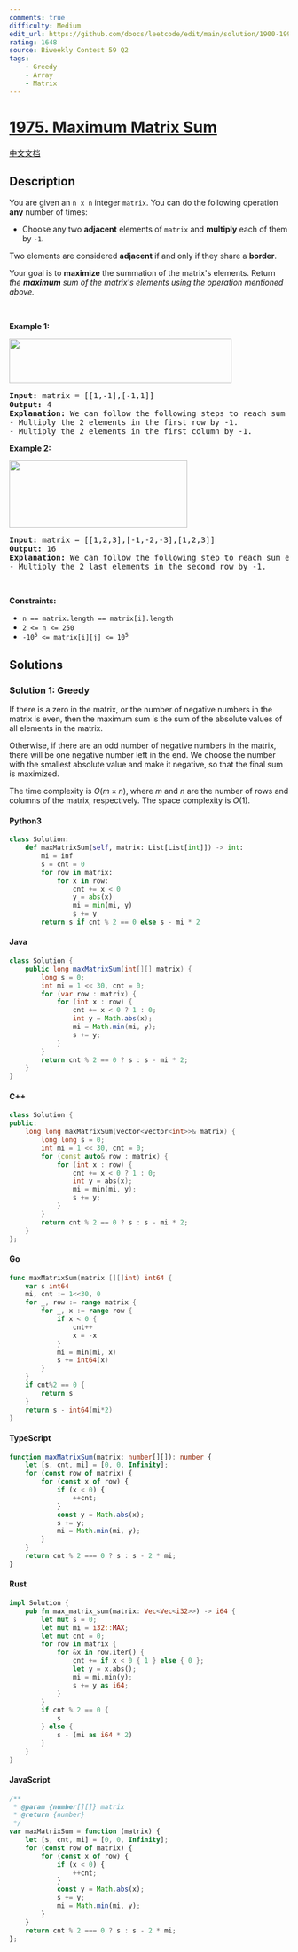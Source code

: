 ```yaml
---
comments: true
difficulty: Medium
edit_url: https://github.com/doocs/leetcode/edit/main/solution/1900-1999/1975.Maximum%20Matrix%20Sum/README_EN.md
rating: 1648
source: Biweekly Contest 59 Q2
tags:
    - Greedy
    - Array
    - Matrix
---
```


<!-- problem:start -->

# [1975. Maximum Matrix Sum](https://leetcode.com/problems/maximum-matrix-sum)

[中文文档](/solution/1900-1999/1975.Maximum%20Matrix%20Sum/README.md)

## Description

<!-- description:start -->

<p>You are given an <code>n x n</code> integer <code>matrix</code>. You can do the following operation <strong>any</strong> number of times:</p>

<ul>
	<li>Choose any two <strong>adjacent</strong> elements of <code>matrix</code> and <strong>multiply</strong> each of them by <code>-1</code>.</li>
</ul>

<p>Two elements are considered <strong>adjacent</strong> if and only if they share a <strong>border</strong>.</p>

<p>Your goal is to <strong>maximize</strong> the summation of the matrix&#39;s elements. Return <em>the <strong>maximum</strong> sum of the matrix&#39;s elements using the operation mentioned above.</em></p>

<p>&nbsp;</p>
<p><strong class="example">Example 1:</strong></p>
<img alt="" src="https://fastly.jsdelivr.net/gh/doocs/leetcode@main/solution/1900-1999/1975.Maximum%20Matrix%20Sum/images/pc79-q2ex1.png" style="width: 401px; height: 81px;" />
<pre>
<strong>Input:</strong> matrix = [[1,-1],[-1,1]]
<strong>Output:</strong> 4
<b>Explanation:</b> We can follow the following steps to reach sum equals 4:
- Multiply the 2 elements in the first row by -1.
- Multiply the 2 elements in the first column by -1.
</pre>

<p><strong class="example">Example 2:</strong></p>
<img alt="" src="https://fastly.jsdelivr.net/gh/doocs/leetcode@main/solution/1900-1999/1975.Maximum%20Matrix%20Sum/images/pc79-q2ex2.png" style="width: 321px; height: 121px;" />
<pre>
<strong>Input:</strong> matrix = [[1,2,3],[-1,-2,-3],[1,2,3]]
<strong>Output:</strong> 16
<b>Explanation:</b> We can follow the following step to reach sum equals 16:
- Multiply the 2 last elements in the second row by -1.
</pre>

<p>&nbsp;</p>
<p><strong>Constraints:</strong></p>

<ul>
	<li><code>n == matrix.length == matrix[i].length</code></li>
	<li><code>2 &lt;= n &lt;= 250</code></li>
	<li><code>-10<sup>5</sup> &lt;= matrix[i][j] &lt;= 10<sup>5</sup></code></li>
</ul>

<!-- description:end -->

## Solutions

<!-- solution:start -->

### Solution 1: Greedy

If there is a zero in the matrix, or the number of negative numbers in the matrix is even, then the maximum sum is the sum of the absolute values of all elements in the matrix.

Otherwise, if there are an odd number of negative numbers in the matrix, there will be one negative number left in the end. We choose the number with the smallest absolute value and make it negative, so that the final sum is maximized.

The time complexity is $O(m \times n)$, where $m$ and $n$ are the number of rows and columns of the matrix, respectively. The space complexity is $O(1)$.

<!-- tabs:start -->

#### Python3

```python
class Solution:
    def maxMatrixSum(self, matrix: List[List[int]]) -> int:
        mi = inf
        s = cnt = 0
        for row in matrix:
            for x in row:
                cnt += x < 0
                y = abs(x)
                mi = min(mi, y)
                s += y
        return s if cnt % 2 == 0 else s - mi * 2
```

#### Java

```java
class Solution {
    public long maxMatrixSum(int[][] matrix) {
        long s = 0;
        int mi = 1 << 30, cnt = 0;
        for (var row : matrix) {
            for (int x : row) {
                cnt += x < 0 ? 1 : 0;
                int y = Math.abs(x);
                mi = Math.min(mi, y);
                s += y;
            }
        }
        return cnt % 2 == 0 ? s : s - mi * 2;
    }
}
```

#### C++

```cpp
class Solution {
public:
    long long maxMatrixSum(vector<vector<int>>& matrix) {
        long long s = 0;
        int mi = 1 << 30, cnt = 0;
        for (const auto& row : matrix) {
            for (int x : row) {
                cnt += x < 0 ? 1 : 0;
                int y = abs(x);
                mi = min(mi, y);
                s += y;
            }
        }
        return cnt % 2 == 0 ? s : s - mi * 2;
    }
};
```

#### Go

```go
func maxMatrixSum(matrix [][]int) int64 {
	var s int64
	mi, cnt := 1<<30, 0
	for _, row := range matrix {
		for _, x := range row {
			if x < 0 {
				cnt++
				x = -x
			}
			mi = min(mi, x)
			s += int64(x)
		}
	}
	if cnt%2 == 0 {
		return s
	}
	return s - int64(mi*2)
}
```

#### TypeScript

```ts
function maxMatrixSum(matrix: number[][]): number {
    let [s, cnt, mi] = [0, 0, Infinity];
    for (const row of matrix) {
        for (const x of row) {
            if (x < 0) {
                ++cnt;
            }
            const y = Math.abs(x);
            s += y;
            mi = Math.min(mi, y);
        }
    }
    return cnt % 2 === 0 ? s : s - 2 * mi;
}
```

#### Rust

```rust
impl Solution {
    pub fn max_matrix_sum(matrix: Vec<Vec<i32>>) -> i64 {
        let mut s = 0;
        let mut mi = i32::MAX;
        let mut cnt = 0;
        for row in matrix {
            for &x in row.iter() {
                cnt += if x < 0 { 1 } else { 0 };
                let y = x.abs();
                mi = mi.min(y);
                s += y as i64;
            }
        }
        if cnt % 2 == 0 {
            s
        } else {
            s - (mi as i64 * 2)
        }
    }
}
```

#### JavaScript

```js
/**
 * @param {number[][]} matrix
 * @return {number}
 */
var maxMatrixSum = function (matrix) {
    let [s, cnt, mi] = [0, 0, Infinity];
    for (const row of matrix) {
        for (const x of row) {
            if (x < 0) {
                ++cnt;
            }
            const y = Math.abs(x);
            s += y;
            mi = Math.min(mi, y);
        }
    }
    return cnt % 2 === 0 ? s : s - 2 * mi;
};
```

<!-- tabs:end -->

<!-- solution:end -->

<!-- problem:end -->

